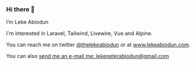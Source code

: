 ### Hi there 👋

I’m Leke Abiodun

I'm interested in Laravel, Tailwind, Livewire, Vue and Alpine.

You can reach me on twitter [@thelekeabiodun](https://twitter.com/thelekeabiodun) or at www.lekeabiodun.com.

You can also [send me an e-mail me: lekepeterabiodun@gmail.com](mailto:lekepeterabiodun@gmail.com)

